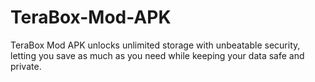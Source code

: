 # TeraBox-Mod-APK
TeraBox Mod APK unlocks unlimited storage with unbeatable security, letting you save as much as you need while keeping your data safe and private.
